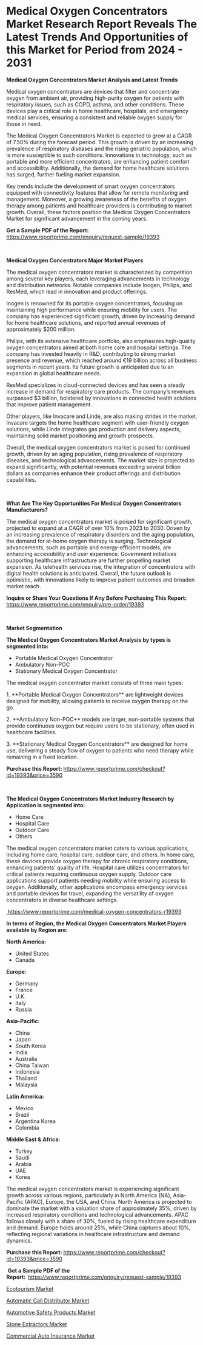 <p><h1>Medical Oxygen Concentrators Market Research Report Reveals The Latest Trends And Opportunities of this Market for Period from 2024 - 2031</h1></p><p><strong>Medical Oxygen Concentrators Market Analysis and Latest Trends</strong></p>
<p><p>Medical oxygen concentrators are devices that filter and concentrate oxygen from ambient air, providing high-purity oxygen for patients with respiratory issues, such as COPD, asthma, and other conditions. These devices play a critical role in home healthcare, hospitals, and emergency medical services, ensuring a consistent and reliable oxygen supply for those in need.</p><p>The Medical Oxygen Concentrators Market is expected to grow at a CAGR of 7.50% during the forecast period. This growth is driven by an increasing prevalence of respiratory diseases and the rising geriatric population, which is more susceptible to such conditions. Innovations in technology, such as portable and more efficient concentrators, are enhancing patient comfort and accessibility. Additionally, the demand for home healthcare solutions has surged, further fueling market expansion. </p><p>Key trends include the development of smart oxygen concentrators equipped with connectivity features that allow for remote monitoring and management. Moreover, a growing awareness of the benefits of oxygen therapy among patients and healthcare providers is contributing to market growth. Overall, these factors position the Medical Oxygen Concentrators Market for significant advancement in the coming years.</p></p>
<p><strong>Get a Sample PDF of the Report:&nbsp;</strong> <a href="https://www.reportprime.com/enquiry/request-sample/19393?utm_campaign=1841&utm_medium=2&utm_source=Github&utm_content=ia&utm_term=23112024&utm_id=medical-oxygen-concentrators">https://www.reportprime.com/enquiry/request-sample/19393</a></p>
<p>&nbsp;</p>
<p><strong>Medical Oxygen Concentrators Major Market Players</strong></p>
<p><p>The medical oxygen concentrators market is characterized by competition among several key players, each leveraging advancements in technology and distribution networks. Notable companies include Inogen, Philips, and ResMed, which lead in innovation and product offerings.</p><p>Inogen is renowned for its portable oxygen concentrators, focusing on maintaining high performance while ensuring mobility for users. The company has experienced significant growth, driven by increasing demand for home healthcare solutions, and reported annual revenues of approximately $200 million.</p><p>Philips, with its extensive healthcare portfolio, also emphasizes high-quality oxygen concentrators aimed at both home care and hospital settings. The company has invested heavily in R&D, contributing to strong market presence and revenue, which reached around €19 billion across all business segments in recent years. Its future growth is anticipated due to an expansion in global healthcare needs.</p><p>ResMed specializes in cloud-connected devices and has seen a steady increase in demand for respiratory care products. The company’s revenues surpassed $3 billion, bolstered by innovations in connected health solutions that improve patient management.</p><p>Other players, like Invacare and Linde, are also making strides in the market. Invacare targets the home healthcare segment with user-friendly oxygen solutions, while Linde integrates gas production and delivery aspects, maintaining solid market positioning and growth prospects.</p><p>Overall, the medical oxygen concentrators market is poised for continued growth, driven by an aging population, rising prevalence of respiratory diseases, and technological advancements. The market size is projected to expand significantly, with potential revenues exceeding several billion dollars as companies enhance their product offerings and distribution capabilities.</p></p>
<p>&nbsp;</p>
<p><strong>What Are The Key Opportunities For Medical Oxygen Concentrators Manufacturers?</strong></p>
<p><p>The medical oxygen concentrators market is poised for significant growth, projected to expand at a CAGR of over 10% from 2023 to 2030. Driven by an increasing prevalence of respiratory disorders and the aging population, the demand for at-home oxygen therapy is surging. Technological advancements, such as portable and energy-efficient models, are enhancing accessibility and user experience. Government initiatives supporting healthcare infrastructure are further propelling market expansion. As telehealth services rise, the integration of concentrators with digital health solutions is anticipated. Overall, the future outlook is optimistic, with innovations likely to improve patient outcomes and broaden market reach.</p></p>
<p><strong>Inquire or Share Your Questions If Any Before Purchasing This Report:</strong> <a href="https://www.reportprime.com/enquiry/pre-order/19393?utm_campaign=1841&utm_medium=2&utm_source=Github&utm_content=ia&utm_term=23112024&utm_id=medical-oxygen-concentrators">https://www.reportprime.com/enquiry/pre-order/19393</a></p>
<p>&nbsp;</p>
<p><strong>Market Segmentation</strong></p>
<p><strong>The Medical Oxygen Concentrators Market Analysis by types is segmented into:</strong></p>
<p><ul><li>Portable Medical Oxygen Concentrator</li><li>Ambulatory Non-POC</li><li>Stationary Medical Oxygen Concentrator</li></ul></p>
<p><p>The medical oxygen concentrator market consists of three main types: </p><p>1. **Portable Medical Oxygen Concentrators** are lightweight devices designed for mobility, allowing patients to receive oxygen therapy on the go.</p><p>  </p><p>2. **Ambulatory Non-POC** models are larger, non-portable systems that provide continuous oxygen but require users to be stationary, often used in healthcare facilities.</p><p>3. **Stationary Medical Oxygen Concentrators** are designed for home use, delivering a steady flow of oxygen to patients who need therapy while remaining in a fixed location.</p></p>
<p><strong>Purchase this Report:&nbsp;</strong><a href="https://www.reportprime.com/checkout?id=19393&price=3590&utm_campaign=1841&utm_medium=2&utm_source=Github&utm_content=ia&utm_term=23112024&utm_id=medical-oxygen-concentrators">https://www.reportprime.com/checkout?id=19393&price=3590</a></p>
<p>&nbsp;</p>
<p><strong>The Medical Oxygen Concentrators Market Industry Research by Application is segmented into:</strong></p>
<p><ul><li>Home Care</li><li>Hospital Care</li><li>Outdoor Care</li><li>Others</li></ul></p>
<p><p>The medical oxygen concentrators market caters to various applications, including home care, hospital care, outdoor care, and others. In home care, these devices provide oxygen therapy for chronic respiratory conditions, enhancing patients' quality of life. Hospital care utilizes concentrators for critical patients requiring continuous oxygen supply. Outdoor care applications support patients needing mobility while ensuring access to oxygen. Additionally, other applications encompass emergency services and portable devices for travel, expanding the versatility of oxygen concentrators in diverse healthcare settings.</p></p>
<p><a href="https://www.reportprime.com/medical-oxygen-concentrators-r19393?utm_campaign=1841&utm_medium=2&utm_source=Github&utm_content=ia&utm_term=23112024&utm_id=medical-oxygen-concentrators">&nbsp;https://www.reportprime.com/medical-oxygen-concentrators-r19393</a></p>
<p><strong>In terms of Region, the Medical Oxygen Concentrators Market Players available by Region are:</strong></p>
<p>
    <p> <strong> North America: </strong>
        <ul>
            <li>United States</li>
            <li>Canada</li>
        </ul>
        </p> 
    <p> <strong> Europe: </strong>
        <ul>
            <li>Germany</li>
            <li>France</li>
            <li>U.K.</li>
            <li>Italy</li>
            <li>Russia</li>
        </ul>
        </p> 
    <p> <strong> Asia-Pacific: </strong>
        <ul>
            <li>China</li>
            <li>Japan</li>
            <li>South Korea</li>
            <li>India</li>
            <li>Australia</li>
            <li>China Taiwan</li>
            <li>Indonesia</li>
            <li>Thailand</li>
            <li>Malaysia</li>
        </ul>
        </p> 
    <p> <strong> Latin America: </strong>
        <ul>
            <li>Mexico</li>
            <li>Brazil</li>
            <li>Argentina Korea</li>
            <li>Colombia</li>
        </ul>
        </p> 
    <p> <strong> Middle East & Africa: </strong>
        <ul>
            <li>Turkey</li>
            <li>Saudi</li>
            <li>Arabia</li>
            <li>UAE</li>
            <li>Korea</li>
        </ul>
    </p>
    </p>
<p><p>The medical oxygen concentrators market is experiencing significant growth across various regions, particularly in North America (NA), Asia-Pacific (APAC), Europe, the USA, and China. North America is projected to dominate the market with a valuation share of approximately 35%, driven by increased respiratory conditions and technological advancements. APAC follows closely with a share of 30%, fueled by rising healthcare expenditure and demand. Europe holds around 25%, while China captures about 10%, reflecting regional variations in healthcare infrastructure and demand dynamics.</p></p>
<p><strong>Purchase this Report: </strong><a href="https://www.reportprime.com/checkout?id=19393&price=3590&utm_campaign=1841&utm_medium=2&utm_source=Github&utm_content=ia&utm_term=23112024&utm_id=medical-oxygen-concentrators">https://www.reportprime.com/checkout?id=19393&price=3590</a></p>
<p>&nbsp;<strong>Get a Sample PDF of the Report:&nbsp;&nbsp;</strong><a href="https://www.reportprime.com/enquiry/request-sample/19393?utm_campaign=1841&utm_medium=2&utm_source=Github&utm_content=ia&utm_term=23112024&utm_id=medical-oxygen-concentrators">https://www.reportprime.com/enquiry/request-sample/19393</a></p>
<p><strong></strong></p>
<p><p><a href="https://issuu.com/reportprime-2/docs/ecotourism-market-size-2030.pptx_c78a675c60349e?utm_campaign=1841&utm_medium=2&utm_source=Github&utm_content=ia&utm_term=23112024&utm_id=medical-oxygen-concentrators">Ecotourism Market</a></p><p><a href="https://www.linkedin.com/pulse/automatic-call-distributor-market-insights-cover-historical-trends-nl0mc?utm_campaign=1841&utm_medium=2&utm_source=Github&utm_content=ia&utm_term=23112024&utm_id=medical-oxygen-concentrators">Automatic Call Distributor Market</a></p><p><a href="https://www.linkedin.com/pulse/analysis-current-state-future-growth-potential-automotive-safety-a9znc?utm_campaign=1841&utm_medium=2&utm_source=Github&utm_content=ia&utm_term=23112024&utm_id=medical-oxygen-concentrators">Automotive Safety Products Market</a></p><p><a href="https://www.linkedin.com/pulse/value-segmentation-share-andanalysis-stone-extractors-market-9jbfe?utm_campaign=1841&utm_medium=2&utm_source=Github&utm_content=ia&utm_term=23112024&utm_id=medical-oxygen-concentrators">Stone Extractors Market</a></p><p><a href="https://issuu.com/reportprime-2/docs/commercial-auto-insurance-market-si_b0cb6e4a537f8f?utm_campaign=1841&utm_medium=2&utm_source=Github&utm_content=ia&utm_term=23112024&utm_id=medical-oxygen-concentrators">Commercial Auto Insurance Market</a></p></p>